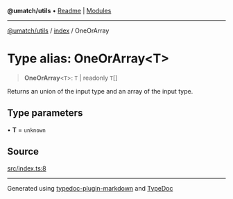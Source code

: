 **@umatch/utils** • [Readme](../../index.md) \| [Modules](../../modules.md)

***

[@umatch/utils](../../modules.md) / [index](../index.md) / OneOrArray

# Type alias: OneOrArray\<T\>

> **OneOrArray**\<`T`\>: `T` \| readonly `T`[]

Returns an union of the input type and an array of the input type.

## Type parameters

• **T** = `unknown`

## Source

[src/index.ts:8](https://github.com/umatch-oficial/utils/blob/1813ff9/src/index.ts#L8)

***

Generated using [typedoc-plugin-markdown](https://www.npmjs.com/package/typedoc-plugin-markdown) and [TypeDoc](https://typedoc.org/)
